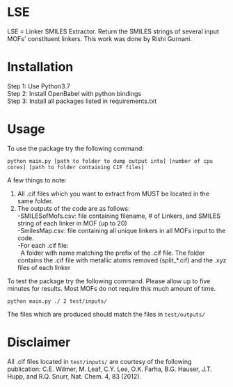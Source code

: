 # LSE
LSE = Linker SMILES Extractor. Return the SMILES strings of several input MOFs' constituent linkers. This work was done by Rishi Gurnani.

# Installation
Step 1: Use Python3.7 <br />
Step 2: Install OpenBabel with python bindings <br />
Step 3: Install all packages listed in requirements.txt

# Usage
To use the package try the following command:
```
python main.py [path to folder to dump output into] [number of cpu cores] [path to folder containing CIF files]
```

A few things to note:

1) All .cif files which you want to extract from MUST be located in the same folder.
2) The outputs of the code are as follows: <br />
  -SMILESofMofs.csv: file containing filename, # of Linkers, and SMILES string of each linker in MOF (up to 20) <br />
  -SmilesMap.csv: file containing all unique linkers in all MOFs input to the code. <br />
  -For each .cif file: <br />
  &ensp;A folder with name matching the prefix of the .cif file. The folder contains the .cif file with metallic atoms removed (split_*.cif) and the .xyz files of each linker
  
To test the package try the following command. Please allow up to five minutes for results. Most MOFs do not require this much amount of time.
```
python main.py ./ 2 test/inputs/
```

The files which are produced should match the files in ```test/outputs/```

# Disclaimer
All .cif files located in ```test/inputs/``` are courtesy of the following publication: C.E. Wilmer, M. Leaf, C.Y. Lee, O.K. Farha, B.G. Hauser, J.T. Hupp, and R.Q. Snurr, Nat. Chem. 4, 83 (2012).
